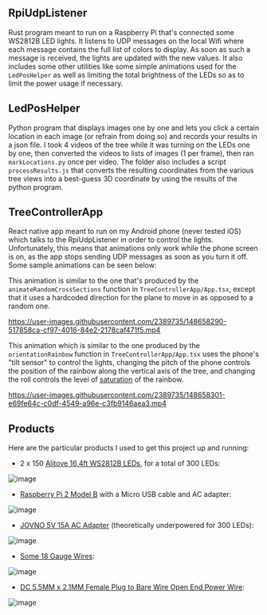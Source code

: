 ## RpiUdpListener

Rust program meant to run on a Raspberry Pi that's connected some WS2812B LED lights. It listens to UDP messages on the local Wifi where each message contains the full list of colors to display. As soon as such a message is received, the lights are updated with the new values. It also includes some other utilities like some simple animations used for the `LedPosHelper` as well as limiting the total brightness of the LEDs so as to limit the power usage if necessary.

## LedPosHelper

Python program that displays images one by one and lets you click a certain location in each image (or refrain from doing so) and records your results in a json file. I took 4 videos of the tree while it was turning on the LEDs one by one, then converted the videos to lists of images (1 per frame), then ran `markLocations.py` once per video. The folder also includes a script `processResults.js` that converts the resulting coordinates from the various tree views into a best-guess 3D coordinate by using the results of the python program.

## TreeControllerApp

React native app meant to run on my Android phone (never tested iOS) which talks to the RpiUdpListener in order to control the lights. Unfortunately, this means that animations only work while the phone screen is on, as the app stops sending UDP messages as soon as you turn it off. Some sample animations can be seen below:

This animation is similar to the one that's produced by the `animateRandomCrossSections` function in `TreeControllerApp/App.tsx`, except that it uses a hardcoded direction for the plane to move in as opposed to a random one.

https://user-images.githubusercontent.com/2389735/148658290-517858ca-cf97-4016-84e2-2178caf471f5.mp4

This animation which is similar to the one produced by the `orientationRainbow` function in `TreeControllerApp/App.tsx` uses the phone's "tilt sensor" to control the lights, changing the pitch of the phone controls the position of the rainbow along the vertical axis of the tree, and changing the roll controls the level of [saturation](https://en.wikipedia.org/wiki/HSL_and_HSV) of the rainbow.

https://user-images.githubusercontent.com/2389735/148658301-e69fe64c-c0df-4549-a96e-c3fb9146aea3.mp4

## Products

Here are the particular products I used to get this project up and running:

- 2 x 150 [Alitove 16.4ft WS2812B LEDs](https://www.amazon.ca/gp/product/B07FVPN3PH), for a total of 300 LEDs:

![image](https://user-images.githubusercontent.com/2389735/148700921-a7084d02-b202-4a18-9cdc-1e6d8fda1c4b.png)

- [Raspberry Pi 2 Model B](https://www.raspberrypi.com/products/raspberry-pi-2-model-b/) with a Micro USB cable and AC adapter:

![image](https://user-images.githubusercontent.com/2389735/148700931-bfeb23c3-b007-404e-a098-3b46c5eb113a.png)

- [JOVNO 5V 15A AC Adapter](https://www.amazon.ca/gp/product/B08CZW6L1G) (theoretically underpowered for 300 LEDs):

![image](https://user-images.githubusercontent.com/2389735/148700940-b9913ae2-489a-4635-9c14-00756dbd02b5.png)

- [Some 18 Gauge Wires](https://www.amazon.ca/gp/product/B01LH1FQJ0):

![image](https://user-images.githubusercontent.com/2389735/148700948-1fc57524-ede5-41ab-a4cf-893d9ced3038.png)

- [DC 5.5MM x 2.1MM Female Plug to Bare Wire Open End Power Wire](https://www.amazon.ca/gp/product/B08PYT6HZ2):

![image](https://user-images.githubusercontent.com/2389735/148700960-43cf0873-e8f2-426b-b899-dbf2e587399a.png)
